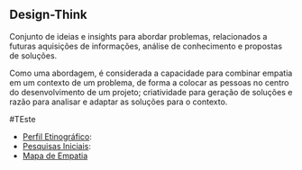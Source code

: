 ## Design-Think
Conjunto de ideias e insights para abordar problemas, relacionados a futuras aquisições de informações, análise de conhecimento e propostas de soluções. 

Como uma abordagem, é considerada a capacidade para combinar empatia em um contexto de um problema, de forma a colocar as pessoas no centro do desenvolvimento de um projeto; criatividade para geração de soluções e razão para analisar e adaptar as soluções para o contexto.

#TEste
- [Perfil Etinográfico](link):
- [Pesquisas Iniciais]():
- [Mapa de Empatia]()


